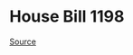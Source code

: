 # House Bill 1198

[Source](http://lawfilesext.leg.wa.gov/biennium/2021-22/Pdf/Bills/House%20Bills/1198.pdf)